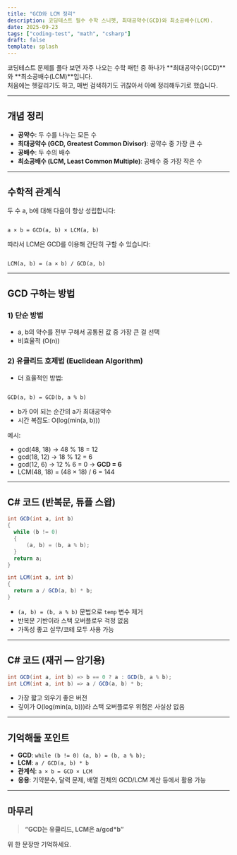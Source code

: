 ```yaml
---
title: "GCD와 LCM 정리"
description: 코딩테스트 필수 수학 스니펫, 최대공약수(GCD)와 최소공배수(LCM).
date: 2025-09-23
tags: ["coding-test", "math", "csharp"]
draft: false
template: splash
---
```


코딩테스트 문제를 풀다 보면 자주 나오는 수학 패턴 중 하나가 **최대공약수(GCD)**와 **최소공배수(LCM)**입니다.  
처음에는 헷갈리기도 하고, 매번 검색하기도 귀찮아서 아예 정리해두기로 했습니다.

---

## 개념 정리

- **공약수**: 두 수를 나누는 모든 수  
- **최대공약수 (GCD, Greatest Common Divisor)**: 공약수 중 가장 큰 수  
- **공배수**: 두 수의 배수  
- **최소공배수 (LCM, Least Common Multiple)**: 공배수 중 가장 작은 수  

---

## 수학적 관계식

두 수 a, b에 대해 다음이 항상 성립합니다:

```text

a × b = GCD(a, b) × LCM(a, b)

```

따라서 LCM은 GCD를 이용해 간단히 구할 수 있습니다:

```text

LCM(a, b) = (a × b) / GCD(a, b)

```

---

## GCD 구하는 방법

### 1) 단순 방법

- a, b의 약수를 전부 구해서 공통된 값 중 가장 큰 걸 선택  
- 비효율적 (O(n))  

### 2) 유클리드 호제법 (Euclidean Algorithm)

- 더 효율적인 방법:  

```text

GCD(a, b) = GCD(b, a % b)

```

- b가 0이 되는 순간의 a가 최대공약수  
- 시간 복잡도: O(log(min(a, b)))  

예시:  

- gcd(48, 18) → 48 % 18 = 12
- gcd(18, 12) → 18 % 12 = 6  
- gcd(12, 6) → 12 % 6 = 0 → **GCD = 6**  
- LCM(48, 18) = (48 × 18) / 6 = 144  

---

## C# 코드 (반복문, 튜플 스왑)

```csharp
int GCD(int a, int b)
{
  while (b != 0)
  {
      (a, b) = (b, a % b);
  }
  return a;
}

int LCM(int a, int b)
{
  return a / GCD(a, b) * b;
}
````

- `(a, b) = (b, a % b)` 문법으로 `temp` 변수 제거
- 반복문 기반이라 스택 오버플로우 걱정 없음
- 가독성 좋고 실무/코테 모두 사용 가능

---

## C# 코드 (재귀 — 암기용)

```csharp
int GCD(int a, int b) => b == 0 ? a : GCD(b, a % b);
int LCM(int a, int b) => a / GCD(a, b) * b;
```

- 가장 짧고 외우기 좋은 버전
- 깊이가 O(log(min(a, b)))라 스택 오버플로우 위험은 사실상 없음

---

## 기억해둘 포인트

- **GCD**: `while (b != 0) (a, b) = (b, a % b);`
- **LCM**: `a / GCD(a, b) * b`
- **관계식**: `a × b = GCD × LCM`
- **응용**: 기약분수, 달력 문제, 배열 전체의 GCD/LCM 계산 등에서 활용 가능

---

## 마무리

> **“GCD는 유클리드, LCM은 a/gcd\*b”**

위 한 문장만 기억하세요.
